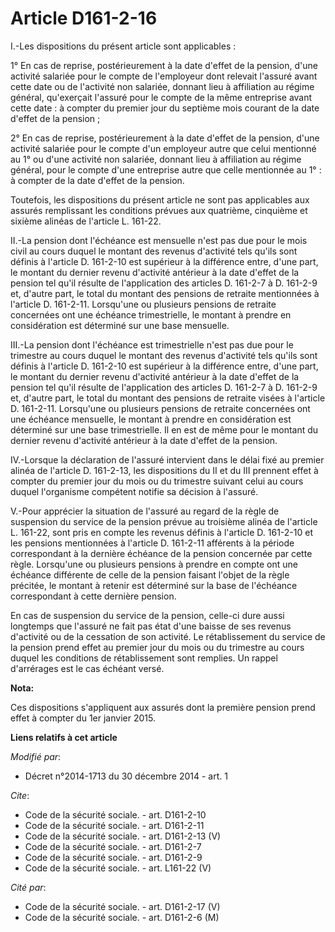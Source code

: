 # Article D161-2-16

I.-Les dispositions du présent article sont applicables : 

1° En cas de reprise, postérieurement à la date d'effet de la pension, d'une activité salariée pour le compte de l'employeur
dont relevait l'assuré avant cette date ou de l'activité non salariée, donnant lieu à affiliation au régime général,
qu'exerçait l'assuré pour le compte de la même entreprise avant cette date : à compter du premier jour du septième mois
courant de la date d'effet de la pension ; 

2° En cas de reprise, postérieurement à la date d'effet de la pension, d'une activité salariée pour le compte d'un employeur
autre que celui mentionné au 1° ou d'une activité non salariée, donnant lieu à affiliation au régime général, pour le compte
d'une entreprise autre que celle mentionnée au 1° : à compter de la date d'effet de la pension. 

Toutefois, les dispositions du présent article ne sont pas applicables aux assurés remplissant les conditions prévues aux
quatrième, cinquième et sixième alinéas de l'article L. 161-22. 

II.-La pension dont l'échéance est mensuelle n'est pas due pour le mois civil au cours duquel le montant des revenus
d'activité tels qu'ils sont définis à l'article D. 161-2-10 est supérieur à la différence entre, d'une part, le montant du
dernier revenu d'activité antérieur à la date d'effet de la pension tel qu'il résulte de l'application des articles D.
161-2-7 à D. 161-2-9 et, d'autre part, le total du montant des pensions de retraite mentionnées à l'article D. 161-2-11.
Lorsqu'une ou plusieurs pensions de retraite concernées ont une échéance trimestrielle, le montant à prendre en considération
est déterminé sur une base mensuelle. 

III.-La pension dont l'échéance est trimestrielle n'est pas due pour le trimestre au cours duquel le montant des revenus
d'activité tels qu'ils sont définis à l'article D. 161-2-10 est supérieur à la différence entre, d'une part, le montant du
dernier revenu d'activité antérieur à la date d'effet de la pension tel qu'il résulte de l'application des articles D.
161-2-7 à D. 161-2-9 et, d'autre part, le total du montant des pensions de retraite visées à l'article D. 161-2-11.
Lorsqu'une ou plusieurs pensions de retraite concernées ont une échéance mensuelle, le montant à prendre en considération est
déterminé sur une base trimestrielle. Il en est de même pour le montant du dernier revenu d'activité antérieur à la date
d'effet de la pension. 

IV.-Lorsque la déclaration de l'assuré intervient dans le délai fixé au premier alinéa de l'article D. 161-2-13, les
dispositions du II et du III prennent effet à compter du premier jour du mois ou du trimestre suivant celui au cours duquel
l'organisme compétent notifie sa décision à l'assuré. 

V.-Pour apprécier la situation de l'assuré au regard de la règle de suspension du service de la pension prévue au troisième
alinéa de l'article L. 161-22, sont pris en compte les revenus définis à l'article D. 161-2-10 et les pensions mentionnées à
l'article D. 161-2-11 afférents à la période correspondant à la dernière échéance de la pension concernée par cette règle.
Lorsqu'une ou plusieurs pensions à prendre en compte ont une échéance différente de celle de la pension faisant l'objet de la
règle précitée, le montant à retenir est déterminé sur la base de l'échéance correspondant à cette dernière pension. 

En cas de suspension du service de la pension, celle-ci dure aussi longtemps que l'assuré ne fait pas état d'une baisse de
ses revenus d'activité ou de la cessation de son activité. Le rétablissement du service de la pension prend effet au premier
jour du mois ou du trimestre au cours duquel les conditions de rétablissement sont remplies. Un rappel d'arrérages est le cas
échéant versé.

**Nota:**

Ces dispositions s'appliquent aux assurés dont la première pension prend effet à compter du 1er janvier 2015.

**Liens relatifs à cet article**

_Modifié par_:

  - Décret n°2014-1713 du 30 décembre 2014 - art. 1

_Cite_:

  - Code de la sécurité sociale. - art. D161-2-10
  - Code de la sécurité sociale. - art. D161-2-11
  - Code de la sécurité sociale. - art. D161-2-13 (V)
  - Code de la sécurité sociale. - art. D161-2-7
  - Code de la sécurité sociale. - art. D161-2-9
  - Code de la sécurité sociale. - art. L161-22 (V)

_Cité par_:

  - Code de la sécurité sociale. - art. D161-2-17 (V)
  - Code de la sécurité sociale. - art. D161-2-6 (M)
